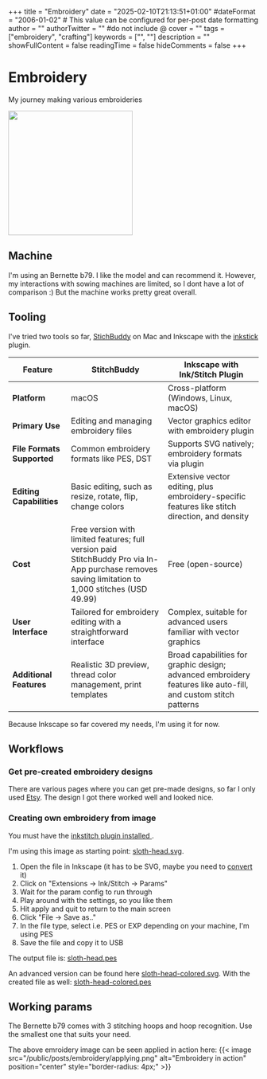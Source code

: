 +++
title = "Embroidery"
date = "2025-02-10T21:13:51+01:00"
#dateFormat = "2006-01-02" # This value can be configured for per-post date formatting
author = ""
authorTwitter = "" #do not include @
cover = ""
tags = ["embroidery", "crafting"]
keywords = ["", ""]
description = ""
showFullContent = false
readingTime = false
hideComments = false
+++

# Embroidery

My journey making various embroideries

<img src=".attachements/sloth-sowing.webp" width="250"> <!-- Adjust width as needed -->


## Machine

I'm using an Bernette b79. I like the model and can recommend it. However, my interactions with sowing machines are limited, so I dont have a lot of comparison :)
But the machine works pretty great overall.

## Tooling

I've tried two tools so far, [StichBuddy](https://www.stitchbuddy.de/) on Mac and Inkscape with the [inkstick](https://inkstitch.org/) plugin.

| Feature                    | StitchBuddy                                                      | Inkscape with Ink/Stitch Plugin                                                                                |
| -------------------------- | ---------------------------------------------------------------- | -------------------------------------------------------------------------------------------------------------- |
| **Platform**               | macOS                                                            | Cross-platform (Windows, Linux, macOS)                                                                         |
| **Primary Use**            | Editing and managing embroidery files                            | Vector graphics editor with embroidery plugin                                                                  |
| **File Formats Supported** | Common embroidery formats like PES, DST                          | Supports SVG natively; embroidery formats via plugin                                                           |
| **Editing Capabilities**   | Basic editing, such as resize, rotate, flip, change colors       | Extensive vector editing, plus embroidery-specific features like stitch direction, and density                 |
| **Cost**                   | Free version with limited features; full version paid <br /> StitchBuddy Pro via In-App purchase removes saving limitation to 1,000 stitches (USD 49.99)            | Free (open-source)                                                                                             |
| **User Interface**         | Tailored for embroidery editing with a straightforward interface | Complex, suitable for advanced users familiar with vector graphics                                             |
| **Additional Features**    | Realistic 3D preview, thread color management, print templates   | Broad capabilities for graphic design; advanced embroidery features like auto-fill, and custom stitch patterns |

Because Inkscape so far covered my needs, I'm using it for now.

## Workflows

### Get pre-created embroidery designs

There are various pages where you can get pre-made designs, so far I only used  [Etsy](https://www.etsy.com/market/machine_embroidery_designs). 
The design I got there worked well and looked nice.


### Creating own embroidery from image

You must have the [inkstitch plugin installed ](https://inkstitch.org/docs/install-macos/).

I'm using this image as starting point: [sloth-head.svg](.attachments/sloth-head.svg).
 
1. Open the file in Inkscape (it has to be SVG, maybe you need to [convert](https://retouchinglabs.com/inkscape-convert-png-to-svg/) it)
1. Click on "Extensions -> Ink/Stitch -> Params"
1. Wait for the param config to run through
1. Play around with the settings, so you like them
1. Hit apply and quit to return to the main screen
1. Click "File -> Save as.."
1. In the file type, select i.e. PES or EXP depending on your machine, I'm using PES
1. Save the file and copy it to USB

The output file is: [sloth-head.pes](.attachments/sloth-head.pes)

An advanced version can be found here [sloth-head-colored.svg](.attachments/sloth-head-colored.svg).
With the created file as well: [sloth-head-colored.pes](.attachments/sloth-head-colored.pes)


## Working params

The Bernette b79 comes with 3 stitching hoops and hoop recognition. Use the smallest one that suits your need.

The above emroidery image can be seen applied in action here: 
{{< image src="/public/posts/embroidery/applying.png" alt="Embroidery in action" position="center" style="border-radius: 4px;" >}}




